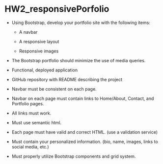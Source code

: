 # HW2_responsivePorfolio

* Using Bootstrap, develop your portfolio site with the following items:

   * A navbar

   * A responsive layout

   * Responsive images

* The Bootstrap portfolio should minimize the use of media queries.

* Functional, deployed application

* GitHub repository with README describing the project

* Navbar must be consistent on each page.

* Navbar on each page must contain links to Home/About, Contact, and Portfolio pages.

* All links must work.

* Must use semantic html.

* Each page must have valid and correct HTML. (use a validation service)

* Must contain your personalized information. (bio, name, images, links to social media, etc.)

* Must properly utilize Bootstrap components and grid system.